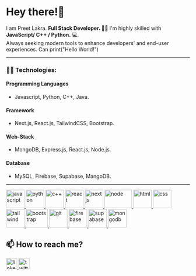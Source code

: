 # Hey there!👋

I am Preet Lakra. **Full Stack Developer. 👨‍💻** I'm highly skilled with **JavaScript/ C++ / Python.** 💻. <br>
Always seeking modern tools to enhance developers' and end-user experiences. Can print("Hello World!") 
<hr>

### 👨‍💻 Technologies:

#### Programming Languages

- Javascript, Python, C++, Java.

#### Framework

- Next.js, React.js, TailwindCSS, Bootstrap.

#### Web-Stack

- MongoDB, Express.js, React.js, Node.js.

#### <h4>Database

- MySQL, Firebase, Supabase, MangoDB.

<hr>

<p align="left">
  <a href="https://developer.mozilla.org/en-US/docs/Web/JavaScript" target="_blank"> <img src="https://upload.wikimedia.org/wikipedia/commons/6/6a/JavaScript-logo.png" alt="javascript" width="50" height="50"/>
  </a>
  <a href="https://docs.python.org/" target="_blank"> <img src="https://upload.wikimedia.org/wikipedia/commons/c/c3/Python-logo-notext.svg" alt="python" width="50" height="50"/> </a>
  <a href="https://devdocs.io/cpp/" target="_blank"> <img src="https://upload.wikimedia.org/wikipedia/commons/1/18/ISO_C%2B%2B_Logo.svg" alt="c++" width="50" height="50"/> </a>
  <a href="https://reactjs.org/" target="_blank"> <img src="https://upload.wikimedia.org/wikipedia/commons/a/a7/React-icon.svg" alt="react" width="50" height="50"/> </a>
  <a href="https://nextjs.org/" target="_blank"> <img src="https://d2nir1j4sou8ez.cloudfront.net/wp-content/uploads/2021/12/nextjs-boilerplate-logo-300x300.png" alt="nextjs" width="50" height="50"/> </a>
  <a href="https://nodejs.org/" target="_blank"> <img src="https://cdn.freebiesupply.com/logos/large/2x/nodejs-1-logo-png-transparent.png" alt="node" width="75" height="50"/> </a>
  <a href="https://developer.mozilla.org/en-US/docs/Web/HTML" target="_blank"> <img src="https://upload.wikimedia.org/wikipedia/commons/6/61/HTML5_logo_and_wordmark.svg" alt="html" width="50" height="50"/> </a>
  <a href="https://developer.mozilla.org/en-US/docs/Web/CSS" target="_blank"> <img src="https://upload.wikimedia.org/wikipedia/commons/d/d5/CSS3_logo_and_wordmark.svg" alt="css" width="50" height="50"/> </a>
  <a href="https://tailwindcss.com/" target="_blank"> <img src="https://www.vectorlogo.zone/logos/tailwindcss/tailwindcss-icon.svg" alt="tailwind" width="50" height="50"/> </a>
  <a href="https://getbootstrap.com" target="_blank"> <img src="https://getbootstrap.com/docs/5.3/assets/brand/bootstrap-logo-shadow.png" alt="bootstrap" width="60" height="50"/> </a>
  <a href="https://git-scm.com/" target="_blank"> <img src="https://www.vectorlogo.zone/logos/git-scm/git-scm-icon.svg" alt="git" width="50" height="50"/> </a>
  <a href="https://firebase.google.com/docs" target="_blank"> <img src="https://firebase.google.com/static/images/brand-guidelines/logo-logomark.png" alt="firebase" width="50" height="50"/> </a>
  <a href="https://supabase.com/docs/" target="_blank"> <img src="https://www.vectorlogo.zone/logos/supabase/supabase-icon.svg" alt="supabase" width="50" height="50"/> </a>
  <a href="https://www.mongodb.com/" target="_blank"> <img src="https://repvue.imgix.net/a9yxc48y3ay5dm2udzwizc2bdyph?auto=format&fit=max&w=384&q=100" alt="mongodb" width="50" height="50"/> </a>
</p>

<!-- ### 🎊 Few of my awesome projects:
- ClipTrail - Clipboard app for Mac [(link)](https://cliptrail.sibi.me/)
- Snackalytics - Chrome extension to analyse and give metrics on order history from food delivery apps [(link)](https://snackalytics.sibi.me/)
- Tamil Wordle - The popular word game in the Tamil language [(link)](https://tamil-wordle.netlify.app/)
- React app to test your typing speed [(link)](https://typingtest.netlify.app/)
- Windows application built with Electron to securely share files [(link)](https://github.com/sibi-sharanyan/Secure-File-Share/tree/master/dist) -->

## 📫 How to reach me?

<a href="https://www.linkedin.com/in/preetlakra/" target="_blank"> <img src="https://upload.wikimedia.org/wikipedia/commons/c/ca/LinkedIn_logo_initials.png" alt="linkedin" width="30" height="30"/> </a> 
<a href="https://twitter.com/notbeamn/" target="_blank"> <img src="https://upload.wikimedia.org/wikipedia/commons/6/6f/Logo_of_Twitter.svg" alt="twitter" width="30" height="30"/> </a>



